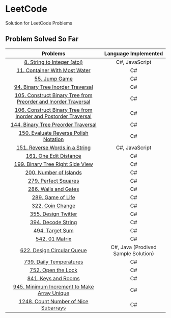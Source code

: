 # LeetCode

Solution for LeetCode Problems

## Problem Solved So Far

|                                                                            Problems                                                                             |        Language Implemented         |
| :-------------------------------------------------------------------------------------------------------------------------------------------------------------: | :---------------------------------: |
|                                     [8. String to Integer (atoi)](https://leetcode-cn.com/problems/string-to-integer-atoi/)                                     |           C#, JavaScript            |
|                                  [11. Container With Most Water](https://leetcode-cn.com/problems/container-with-most-water/)                                   |                 C#                  |
|                                                  [55. Jump Game](https://leetcode-cn.com/problems/jump-game/)                                                   |                 C#                  |
|                              [94. Binary Tree Inorder Traversal](https://leetcode-cn.com/problems/binary-tree-inorder-traversal/)                               |                 C#                  |
|  [105. Construct Binary Tree from Preorder and Inorder Traversal](https://leetcode-cn.com/problems/construct-binary-tree-from-preorder-and-inorder-traversal/)  |                 C#                  |
| [106. Construct Binary Tree from Inorder and Postorder Traversal](https://leetcode-cn.com/problems/construct-binary-tree-from-inorder-and-postorder-traversal/) |                 C#                  |
|                             [144. Binary Tree Preorder Traversal](https://leetcode-cn.com/problems/binary-tree-preorder-traversal/)                             |                 C#                  |
|                           [150. Evaluate Reverse Polish Notation](https://leetcode-cn.com/problems/evaluate-reverse-polish-notation/)                           |                 C#                  |
|                                  [151. Reverse Words in a String](https://leetcode-cn.com/problems/reverse-words-in-a-string/)                                  |           C#, JavaScript            |
|                                          [161. One Edit Distance](https://leetcode-cn.com/problems/one-edit-distance/)                                          |                 C#                  |
|                                [199. Binary Tree Right Side View](https://leetcode-cn.com/problems/binary-tree-right-side-view/)                                |                 C#                  |
|                                          [200. Number of Islands](https://leetcode-cn.com/problems/number-of-islands/)                                          |                 C#                  |
|                                            [279. Perfect Squares](https://leetcode-cn.com/problems/perfect-squares/)                                            |                 C#                  |
|                                            [286. Walls and Gates](https://leetcode-cn.com/problems/walls-and-gates/)                                            |                 C#                  |
|                                               [289. Game of Life](https://leetcode-cn.com/problems/game-of-life/)                                               |                 C#                  |
|                                                [322. Coin Change](https://leetcode-cn.com/problems/coin-change/)                                                |                 C#                  |
|                                             [355. Design Twitter](https://leetcode-cn.com/problems/design-twitter/)                                             |                 C#                  |
|                                              [394. Decode String](https://leetcode-cn.com/problems/decode-string/)                                              |                 C#                  |
|                                                 [494. Target Sum](https://leetcode-cn.com/problems/target-sum/)                                                 |                 C#                  |
|                                                  [542. 01 Matrix](https://leetcode-cn.com/problems/01-matrix/)                                                  |                 C#                  |
|                                      [622. Design Circular Queue](https://leetcode-cn.com/problems/design-circular-queue/)                                      | C#, Java (Prodived Sample Solution) |
|                                         [739. Daily Temperatures](https://leetcode-cn.com/problems/daily-temperatures/)                                         |                 C#                  |
|                                              [752. Open the Lock](https://leetcode-cn.com/problems/open-the-lock/)                                              |                 C#                  |
|                                             [841. Keys and Rooms](https://leetcode-cn.com/problems/keys-and-rooms/)                                             |                 C#                  |
|                     [945. Minimum Increment to Make Array Unique](https://leetcode-cn.com/problems/minimum-increment-to-make-array-unique/)                     |                 C#                  |
|                            [1248. Count Number of Nice Subarrays](https://leetcode-cn.com/problems/count-number-of-nice-subarrays/)                             |                 C#                  |
